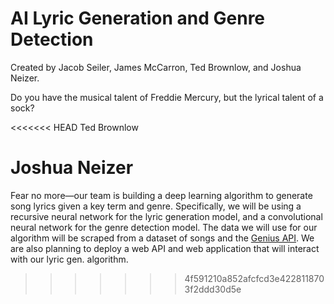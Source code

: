 # AI Lyric Generation and Genre Detection
Created by Jacob Seiler, James McCarron, Ted Brownlow, and Joshua Neizer.

Do you have the musical talent of Freddie Mercury, but the lyrical talent of a sock?

<<<<<<< HEAD
Ted Brownlow

Joshua Neizer   
=======
Fear no more—our team is building a deep learning algorithm to generate song lyrics given a key term and genre. Specifically, we will be using a recursive neural network for the lyric generation model, and a convolutional neural network for the genre detection model. The data we will use for our algorithm will be scraped from a dataset of songs and the [Genius API](https://genius.com/developers). We are also planning to deploy a web API and web application that will interact with our lyric gen. algorithm.
>>>>>>> 4f591210a852afcfcd3e4228118703f2ddd30d5e
